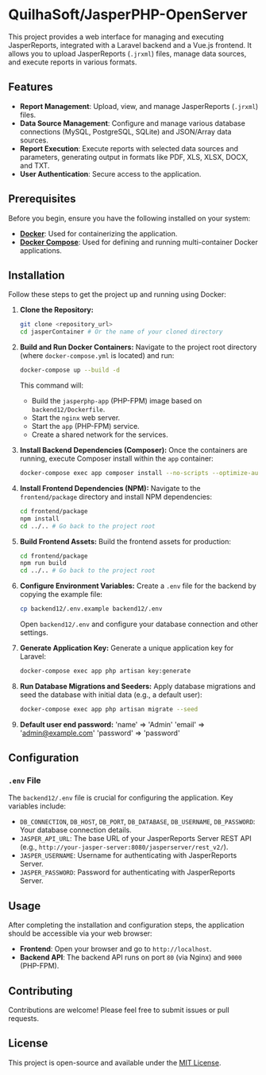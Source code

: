 # QuilhaSoft/JasperPHP-OpenServer

This project provides a web interface for managing and executing JasperReports, integrated with a Laravel backend and a Vue.js frontend. It allows you to upload JasperReports (`.jrxml`) files, manage data sources, and execute reports in various formats.

## Features

*   **Report Management**: Upload, view, and manage JasperReports (`.jrxml`) files.
*   **Data Source Management**: Configure and manage various database connections (MySQL, PostgreSQL, SQLite) and JSON/Array data sources.
*   **Report Execution**: Execute reports with selected data sources and parameters, generating output in formats like PDF, XLS, XLSX, DOCX, and TXT.
*   **User Authentication**: Secure access to the application.

## Prerequisites

Before you begin, ensure you have the following installed on your system:

*   [**Docker**](https://docs.docker.com/get-docker/): Used for containerizing the application.
*   [**Docker Compose**](https://docs.docker.com/compose/install/): Used for defining and running multi-container Docker applications.

## Installation

Follow these steps to get the project up and running using Docker:

1.  **Clone the Repository:**
    ```bash
    git clone <repository_url>
    cd jasperContainer # Or the name of your cloned directory
    ```

2.  **Build and Run Docker Containers:**
    Navigate to the project root directory (where `docker-compose.yml` is located) and run:
    ```bash
    docker-compose up --build -d
    ```
    This command will:
    *   Build the `jasperphp-app` (PHP-FPM) image based on `backend12/Dockerfile`.
    *   Start the `nginx` web server.
    *   Start the `app` (PHP-FPM) service.
    *   Create a shared network for the services.

3.  **Install Backend Dependencies (Composer):**
    Once the containers are running, execute Composer install within the `app` container:
    ```bash
    docker-compose exec app composer install --no-scripts --optimize-autoloader
    ```

4.  **Install Frontend Dependencies (NPM):**
    Navigate to the `frontend/package` directory and install NPM dependencies:
    ```bash
    cd frontend/package
    npm install
    cd ../.. # Go back to the project root
    ```

5.  **Build Frontend Assets:**
    Build the frontend assets for production:
    ```bash
    cd frontend/package
    npm run build
    cd ../.. # Go back to the project root
    ```

6.  **Configure Environment Variables:**
    Create a `.env` file for the backend by copying the example file:
    ```bash
    cp backend12/.env.example backend12/.env
    ```
    Open `backend12/.env` and configure your database connection and other settings.

7.  **Generate Application Key:**
    Generate a unique application key for Laravel:
    ```bash
    docker-compose exec app php artisan key:generate
    ```

8.  **Run Database Migrations and Seeders:**
    Apply database migrations and seed the database with initial data (e.g., a default user):
    ```bash
    docker-compose exec app php artisan migrate --seed
    ```
9.  **Default user end password:**
    'name' => 'Admin'
    'email' => 'admin@example.com'
    'password' => 'password'

## Configuration

### `.env` File

The `backend12/.env` file is crucial for configuring the application. Key variables include:

*   `DB_CONNECTION`, `DB_HOST`, `DB_PORT`, `DB_DATABASE`, `DB_USERNAME`, `DB_PASSWORD`: Your database connection details.
*   `JASPER_API_URL`: The base URL of your JasperReports Server REST API (e.g., `http://your-jasper-server:8080/jasperserver/rest_v2/`).
*   `JASPER_USERNAME`: Username for authenticating with JasperReports Server.
*   `JASPER_PASSWORD`: Password for authenticating with JasperReports Server.

## Usage

After completing the installation and configuration steps, the application should be accessible via your web browser:

*   **Frontend**: Open your browser and go to `http://localhost`.
*   **Backend API**: The backend API runs on port `80` (via Nginx) and `9000` (PHP-FPM).

## Contributing

Contributions are welcome! Please feel free to submit issues or pull requests.

## License

This project is open-source and available under the [MIT License](LICENSE).
